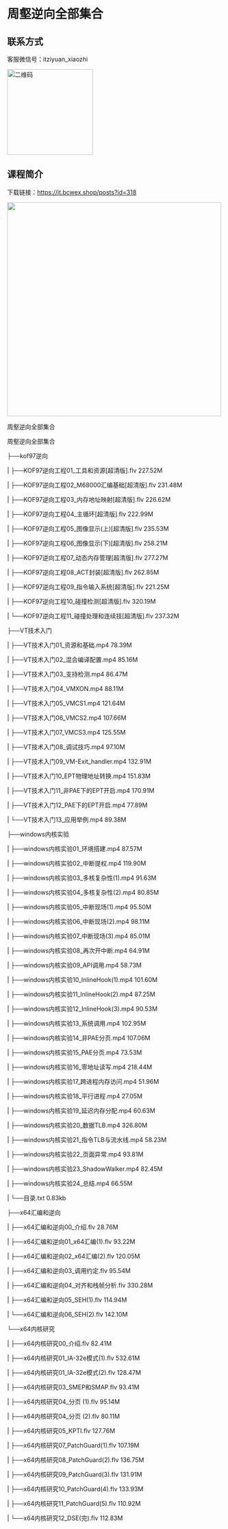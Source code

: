 # 周壑逆向全部集合

## 联系方式

客服微信号：itziyuan_xiaozhi

<img src="https://ziyuanyun.oss-cn-guangzhou.aliyuncs.com/common/20240614073449/666b82192834a.jpg" width="200" height="200" alt="二维码">

## 课程简介

下载链接：https://it.bcwex.shop/posts?id=318

<img src="https://ziyuanyun.oss-cn-guangzhou.aliyuncs.com/yun/20240515151813/664461b54c580.jpg" width="500" alt="">

  周壑逆向全部集合



 周壑逆向全部集合



 ├──kof97逆向

 | ├──KOF97逆向工程01_工具和资源[超清版].flv 227.52M

 | ├──KOF97逆向工程02_M68000汇编基础[超清版].flv 231.48M

 | ├──KOF97逆向工程03_内存地址映射[超清版].flv 226.62M

 | ├──KOF97逆向工程04_主循环[超清版].flv 222.99M

 | ├──KOF97逆向工程05_图像显示(上)[超清版].flv 235.53M

 | ├──KOF97逆向工程06_图像显示(下)[超清版].flv 258.21M

 | ├──KOF97逆向工程07_动态内存管理[超清版].flv 277.27M

 | ├──KOF97逆向工程08_ACT封装[超清版].flv 262.85M

 | ├──KOF97逆向工程09_指令输入系统[超清版].flv 221.25M

 | ├──KOF97逆向工程10_碰撞检测[超清版].flv 320.19M

 | └──KOF97逆向工程11_碰撞处理和连续技[超清版].flv 237.32M

 ├──VT技术入门

 | ├──VT技术入门01_资源和基础.mp4 78.39M

 | ├──VT技术入门02_混合编译配置.mp4 85.16M

 | ├──VT技术入门03_支持检测.mp4 86.47M

 | ├──VT技术入门04_VMXON.mp4 88.11M

 | ├──VT技术入门05_VMCS1.mp4 121.64M

 | ├──VT技术入门06_VMCS2.mp4 107.66M

 | ├──VT技术入门07_VMCS3.mp4 125.55M

 | ├──VT技术入门08_调试技巧.mp4 97.10M

 | ├──VT技术入门09_VM-Exit_handler.mp4 132.91M

 | ├──VT技术入门10_EPT物理地址转换.mp4 151.83M

 | ├──VT技术入门11_非PAE下的EPT开启.mp4 170.91M

 | ├──VT技术入门12_PAE下的EPT开启.mp4 77.89M

 | └──VT技术入门13_应用举例.mp4 89.38M

 ├──windows内核实验

 | ├──windows内核实验01_环境搭建.mp4 87.57M

 | ├──windows内核实验02_中断提权.mp4 119.90M

 | ├──windows内核实验03_多核复杂性(1).mp4 91.63M

 | ├──windows内核实验04_多核复杂性(2).mp4 80.85M

 | ├──windows内核实验05_中断现场(1).mp4 95.50M

 | ├──windows内核实验06_中断现场(2).mp4 98.11M

 | ├──windows内核实验07_中断现场(3).mp4 85.01M

 | ├──windows内核实验08_再次开中断.mp4 64.91M

 | ├──windows内核实验09_API调用.mp4 58.73M

 | ├──windows内核实验10_InlineHook(1).mp4 101.60M

 | ├──windows内核实验11_InlineHook(2).mp4 87.25M

 | ├──windows内核实验12_InlineHook(3).mp4 90.53M

 | ├──windows内核实验13_系统调用.mp4 102.95M

 | ├──windows内核实验14_非PAE分页.mp4 107.06M

 | ├──windows内核实验15_PAE分页.mp4 73.53M

 | ├──windows内核实验16_零地址读写.mp4 218.44M

 | ├──windows内核实验17_跨进程内存访问.mp4 51.96M

 | ├──windows内核实验18_平行进程.mp4 27.05M

 | ├──windows内核实验19_延迟内存分配.mp4 60.63M

 | ├──windows内核实验20_数据TLB.mp4 326.80M

 | ├──windows内核实验21_指令TLB与流水线.mp4 58.23M

 | ├──windows内核实验22_页面异常.mp4 93.81M

 | ├──windows内核实验23_ShadowWalker.mp4 82.45M

 | ├──windows内核实验24_总结.mp4 66.55M

 | └──目录.txt 0.83kb

 ├──x64汇编和逆向

 | ├──x64汇编和逆向00_介绍.flv 28.76M

 | ├──x64汇编和逆向01_x64汇编(1).flv 93.22M

 | ├──x64汇编和逆向02_x64汇编(2).flv 120.05M

 | ├──x64汇编和逆向03_调用约定.flv 95.54M

 | ├──x64汇编和逆向04_对齐和栈帧分析.flv 330.28M

 | ├──x64汇编和逆向05_SEH(1).flv 114.94M

 | └──x64汇编和逆向06_SEH(2).flv 142.10M

 └──x64内核研究

 | ├──x64内核研究00_介绍.flv 82.41M

 | ├──x64内核研究01_IA-32e模式(1).flv 532.61M

 | ├──x64内核研究01_IA-32e模式(2).flv 128.47M

 | ├──x64内核研究03_SMEP和SMAP.flv 93.41M

 | ├──x64内核研究04_分页 (1).flv 95.14M

 | ├──x64内核研究04_分页 (2).flv 80.11M

 | ├──x64内核研究05_KPTI.flv 127.76M

 | ├──x64内核研究07_PatchGuard(1).flv 107.19M

 | ├──x64内核研究08_PatchGuard(2).flv 136.75M

 | ├──x64内核研究09_PatchGuard(3).flv 131.91M

 | ├──x64内核研究10_PatchGuard(4).flv 133.93M

 | ├──x64内核研究11_PatchGuard(5).flv 110.92M

 | └──x64内核研究12_DSE(完).flv 112.83M

  
